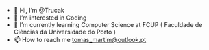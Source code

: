 - 👋 Hi, I’m @Trucak
- 👀 I’m interested in Coding
- 🌱 I’m currently learning Computer Science at FCUP ( Faculdade de Ciências da Universidade do Porto )
- 📫 How to reach me tomas_martim@outlook.pt


<!---
Trucak/Trucak is a ✨ special ✨ repository because its `README.md` (this file) appears on your GitHub profile.
You can click the Preview link to take a look at your changes.
--->
